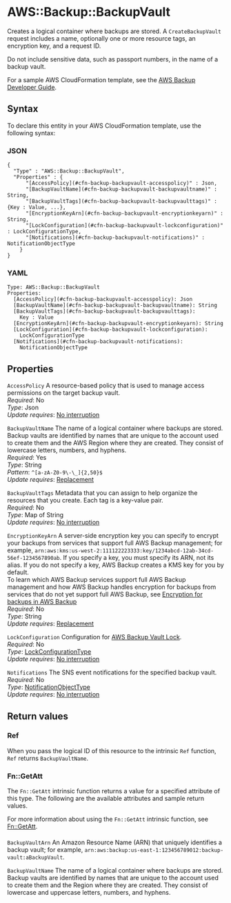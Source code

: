 # AWS::Backup::BackupVault<a name="aws-resource-backup-backupvault"></a>

Creates a logical container where backups are stored\. A `CreateBackupVault` request includes a name, optionally one or more resource tags, an encryption key, and a request ID\.

Do not include sensitive data, such as passport numbers, in the name of a backup vault\.

For a sample AWS CloudFormation template, see the [AWS Backup Developer Guide](https://docs.aws.amazon.com/aws-backup/latest/devguide/assigning-resources.html#assigning-resources-cfn)\.

## Syntax<a name="aws-resource-backup-backupvault-syntax"></a>

To declare this entity in your AWS CloudFormation template, use the following syntax:

### JSON<a name="aws-resource-backup-backupvault-syntax.json"></a>

```
{
  "Type" : "AWS::Backup::BackupVault",
  "Properties" : {
      "[AccessPolicy](#cfn-backup-backupvault-accesspolicy)" : Json,
      "[BackupVaultName](#cfn-backup-backupvault-backupvaultname)" : String,
      "[BackupVaultTags](#cfn-backup-backupvault-backupvaulttags)" : {Key : Value, ...},
      "[EncryptionKeyArn](#cfn-backup-backupvault-encryptionkeyarn)" : String,
      "[LockConfiguration](#cfn-backup-backupvault-lockconfiguration)" : LockConfigurationType,
      "[Notifications](#cfn-backup-backupvault-notifications)" : NotificationObjectType
    }
}
```

### YAML<a name="aws-resource-backup-backupvault-syntax.yaml"></a>

```
Type: AWS::Backup::BackupVault
Properties:
  [AccessPolicy](#cfn-backup-backupvault-accesspolicy): Json
  [BackupVaultName](#cfn-backup-backupvault-backupvaultname): String
  [BackupVaultTags](#cfn-backup-backupvault-backupvaulttags):
    Key : Value
  [EncryptionKeyArn](#cfn-backup-backupvault-encryptionkeyarn): String
  [LockConfiguration](#cfn-backup-backupvault-lockconfiguration):
    LockConfigurationType
  [Notifications](#cfn-backup-backupvault-notifications):
    NotificationObjectType
```

## Properties<a name="aws-resource-backup-backupvault-properties"></a>

`AccessPolicy` <a name="cfn-backup-backupvault-accesspolicy"></a>
A resource\-based policy that is used to manage access permissions on the target backup vault\.  
_Required_: No  
_Type_: Json  
_Update requires_: [No interruption](https://docs.aws.amazon.com/AWSCloudFormation/latest/UserGuide/using-cfn-updating-stacks-update-behaviors.html#update-no-interrupt)

`BackupVaultName` <a name="cfn-backup-backupvault-backupvaultname"></a>
The name of a logical container where backups are stored\. Backup vaults are identified by names that are unique to the account used to create them and the AWS Region where they are created\. They consist of lowercase letters, numbers, and hyphens\.  
_Required_: Yes  
_Type_: String  
_Pattern_: `^[a-zA-Z0-9\-\_]{2,50}$`  
_Update requires_: [Replacement](https://docs.aws.amazon.com/AWSCloudFormation/latest/UserGuide/using-cfn-updating-stacks-update-behaviors.html#update-replacement)

`BackupVaultTags` <a name="cfn-backup-backupvault-backupvaulttags"></a>
Metadata that you can assign to help organize the resources that you create\. Each tag is a key\-value pair\.  
_Required_: No  
_Type_: Map of String  
_Update requires_: [No interruption](https://docs.aws.amazon.com/AWSCloudFormation/latest/UserGuide/using-cfn-updating-stacks-update-behaviors.html#update-no-interrupt)

`EncryptionKeyArn` <a name="cfn-backup-backupvault-encryptionkeyarn"></a>
A server\-side encryption key you can specify to encrypt your backups from services that support full AWS Backup management; for example, `arn:aws:kms:us-west-2:111122223333:key/1234abcd-12ab-34cd-56ef-1234567890ab`\. If you specify a key, you must specify its ARN, not its alias\. If you do not specify a key, AWS Backup creates a KMS key for you by default\.  
To learn which AWS Backup services support full AWS Backup management and how AWS Backup handles encryption for backups from services that do not yet support full AWS Backup, see [ Encryption for backups in AWS Backup](https://docs.aws.amazon.com/aws-backup/latest/devguide/encryption.html)  
_Required_: No  
_Type_: String  
_Update requires_: [Replacement](https://docs.aws.amazon.com/AWSCloudFormation/latest/UserGuide/using-cfn-updating-stacks-update-behaviors.html#update-replacement)

`LockConfiguration` <a name="cfn-backup-backupvault-lockconfiguration"></a>
Configuration for [AWS Backup Vault Lock](https://docs.aws.amazon.com/aws-backup/latest/devguide/vault-lock.html)\.  
_Required_: No  
_Type_: [LockConfigurationType](aws-properties-backup-backupvault-lockconfigurationtype.md)  
_Update requires_: [No interruption](https://docs.aws.amazon.com/AWSCloudFormation/latest/UserGuide/using-cfn-updating-stacks-update-behaviors.html#update-no-interrupt)

`Notifications` <a name="cfn-backup-backupvault-notifications"></a>
The SNS event notifications for the specified backup vault\.  
_Required_: No  
_Type_: [NotificationObjectType](aws-properties-backup-backupvault-notificationobjecttype.md)  
_Update requires_: [No interruption](https://docs.aws.amazon.com/AWSCloudFormation/latest/UserGuide/using-cfn-updating-stacks-update-behaviors.html#update-no-interrupt)

## Return values<a name="aws-resource-backup-backupvault-return-values"></a>

### Ref<a name="aws-resource-backup-backupvault-return-values-ref"></a>

When you pass the logical ID of this resource to the intrinsic `Ref` function, `Ref` returns `BackupVaultName`\.

### Fn::GetAtt<a name="aws-resource-backup-backupvault-return-values-fn--getatt"></a>

The `Fn::GetAtt` intrinsic function returns a value for a specified attribute of this type\. The following are the available attributes and sample return values\.

For more information about using the `Fn::GetAtt` intrinsic function, see [Fn::GetAtt](https://docs.aws.amazon.com/AWSCloudFormation/latest/UserGuide/intrinsic-function-reference-getatt.html)\.

#### <a name="aws-resource-backup-backupvault-return-values-fn--getatt-fn--getatt"></a>

`BackupVaultArn` <a name="BackupVaultArn-fn::getatt"></a>
An Amazon Resource Name \(ARN\) that uniquely identifies a backup vault; for example, `arn:aws:backup:us-east-1:123456789012:backup-vault:aBackupVault`\.

`BackupVaultName` <a name="BackupVaultName-fn::getatt"></a>
The name of a logical container where backups are stored\. Backup vaults are identified by names that are unique to the account used to create them and the Region where they are created\. They consist of lowercase and uppercase letters, numbers, and hyphens\.
